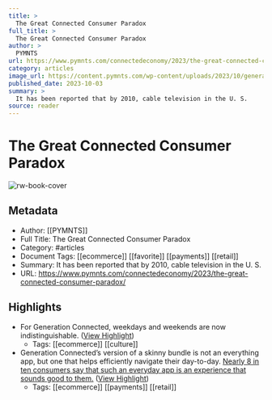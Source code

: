 ```yaml
---
title: >
  The Great Connected Consumer Paradox
full_title: >
  The Great Connected Consumer Paradox
author: >
  PYMNTS
url: https://www.pymnts.com/connectedeconomy/2023/the-great-connected-consumer-paradox/
category: articles
image_url: https://content.pymnts.com/wp-content/uploads/2023/10/generation-connected-1000x600.jpg
published_date: 2023-10-03
summary: >
  It has been reported that by 2010, cable television in the U. S.
source: reader
---
```

# The Great Connected Consumer Paradox

![rw-book-cover](https://content.pymnts.com/wp-content/uploads/2023/10/generation-connected-1000x600.jpg)

## Metadata
- Author: [[PYMNTS]]
- Full Title: The Great Connected Consumer Paradox
- Category: #articles
- Document Tags: [[ecommerce]] [[favorite]] [[payments]] [[retail]] 
- Summary: It has been reported that by 2010, cable television in the U. S.
- URL: https://www.pymnts.com/connectedeconomy/2023/the-great-connected-consumer-paradox/

## Highlights
- For Generation Connected, weekdays and weekends are now indistinguishable. ([View Highlight](https://read.readwise.io/read/01hbzhennexznzkrg2s6dbehpt))
    - Tags: [[ecommerce]] [[culture]] 
- Generation Connected’s version of a skinny bundle is not an everything app, but one that helps efficiently navigate their day-to-day. [Nearly 8 in ten consumers say that such an everyday app is an experience that sounds good to them.](https://www.pymnts.com/consumer-insights/2023/nearly-60percent-of-us-consumers-want-to-manage-savings-via-an-everyday-app/) ([View Highlight](https://read.readwise.io/read/01hbzhmj0g72hg094aae1e2h4t))
    - Tags: [[ecommerce]] [[payments]] [[retail]] 



